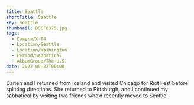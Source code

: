 ```yaml
---
title: Seattle
shortTitle: Seattle
key: Seattle
thumbnail: DSCF0375.jpg
tags:
  - Camera/X-T4
  - Location/Seattle
  - Location/Washington
  - Period/Sabbatical
  - AlbumGroup/The-U.S.
date: 2022-09-22T00:00
---
```

Darien and I returned from Iceland and visited Chicago for Riot Fest before splitting directions. She returned to Pittsburgh, and I continued my sabbatical by visiting two friends who’d recently moved to Seattle.